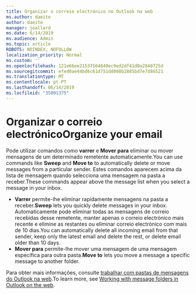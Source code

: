 ```yaml
---
title: Organizar o correio electrónico no Outlook na web
ms.author: daeite
author: daeite
manager: joallard
ms.date: 6/14/2019
ms.audience: Admin
ms.topic: article
ROBOTS: NOINDEX, NOFOLLOW
localization_priority: Normal
ms.custom: ''
ms.openlocfilehash: 121e66ee21537564849ec9ed2df41d0a2848725d
ms.sourcegitcommit: efed0ae44bd6c61d751dd008b2885bd7e7d86521
ms.translationtype: MT
ms.contentlocale: pt-PT
ms.lasthandoff: 06/14/2019
ms.locfileid: "35001375"
---
```

# <a name="organize-your-email"></a><span data-ttu-id="3530c-102">Organizar o correio electrónico</span><span class="sxs-lookup"><span data-stu-id="3530c-102">Organize your email</span></span>

<span data-ttu-id="3530c-103">Pode utilizar comandos como **varrer** e **Mover para** eliminar ou mover mensagens de um determinado remetente automaticamente.</span><span class="sxs-lookup"><span data-stu-id="3530c-103">You can use commands like **Sweep** and **Move to** to automatically delete or move messages from a particular sender.</span></span> <span data-ttu-id="3530c-104">Estes comandos aparecem acima da lista de mensagem quando selecciona uma mensagem na pasta a receber.</span><span class="sxs-lookup"><span data-stu-id="3530c-104">These commands appear above the message list when you select a message in your inbox.</span></span>

- <span data-ttu-id="3530c-105">**Varrer** permite-lhe eliminar rapidamente mensagens na pasta a receber.</span><span class="sxs-lookup"><span data-stu-id="3530c-105">**Sweep** lets you quickly delete messages in your inbox.</span></span> <span data-ttu-id="3530c-106">Automaticamente pode eliminar todas as mensagens de correio recebidas desse remetente, manter apenas o correio electrónico mais recente e elimine as restantes ou eliminar correio electrónico com mais de 10 dias.</span><span class="sxs-lookup"><span data-stu-id="3530c-106">You can automatically delete all incoming email from that sender, keep only the latest email and delete the rest, or delete email older than 10 days.</span></span>
- <span data-ttu-id="3530c-107">**Mover para** permite-lhe mover uma mensagem de uma mensagem específica para outra pasta.</span><span class="sxs-lookup"><span data-stu-id="3530c-107">**Move to** lets you move a message a specific message to another folder.</span></span>

<span data-ttu-id="3530c-108">Para obter mais informações, consulte [trabalhar com pastas de mensagens do Outlook na web](https://support.office.com/article/ae0f10d6-54e7-4f29-acd3-78cdc3fdcb9f).</span><span class="sxs-lookup"><span data-stu-id="3530c-108">To learn more, see [Working with message folders in Outlook on the web](https://support.office.com/article/ae0f10d6-54e7-4f29-acd3-78cdc3fdcb9f).</span></span>